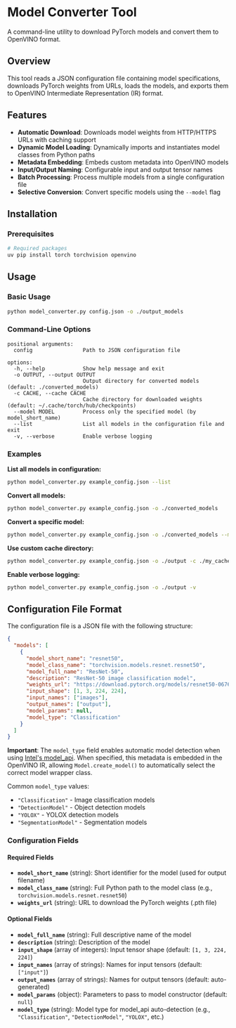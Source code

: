 # Model Converter Tool

A command-line utility to download PyTorch models and convert them to OpenVINO format.

## Overview

This tool reads a JSON configuration file containing model specifications, downloads PyTorch weights from URLs, loads the models, and exports them to OpenVINO Intermediate Representation (IR) format.

## Features

- **Automatic Download**: Downloads model weights from HTTP/HTTPS URLs with caching support
- **Dynamic Model Loading**: Dynamically imports and instantiates model classes from Python paths
- **Metadata Embedding**: Embeds custom metadata into OpenVINO models
- **Input/Output Naming**: Configurable input and output tensor names
- **Batch Processing**: Process multiple models from a single configuration file
- **Selective Conversion**: Convert specific models using the `--model` flag

## Installation

### Prerequisites

```bash
# Required packages
uv pip install torch torchvision openvino

```

## Usage

### Basic Usage

```bash
python model_converter.py config.json -o ./output_models
```

### Command-Line Options

```text
positional arguments:
  config                Path to JSON configuration file

options:
  -h, --help            Show help message and exit
  -o OUTPUT, --output OUTPUT
                        Output directory for converted models (default: ./converted_models)
  -c CACHE, --cache CACHE
                        Cache directory for downloaded weights (default: ~/.cache/torch/hub/checkpoints)
  --model MODEL         Process only the specified model (by model_short_name)
  --list                List all models in the configuration file and exit
  -v, --verbose         Enable verbose logging
```

### Examples

**List all models in configuration:**
```bash
python model_converter.py example_config.json --list
```

**Convert all models:**
```bash
python model_converter.py example_config.json -o ./converted_models
```

**Convert a specific model:**
```bash
python model_converter.py example_config.json -o ./converted_models --model resnet50
```

**Use custom cache directory:**
```bash
python model_converter.py example_config.json -o ./output -c ./my_cache
```

**Enable verbose logging:**
```bash
python model_converter.py example_config.json -o ./output -v
```

## Configuration File Format

The configuration file is a JSON file with the following structure:

```json
{
  "models": [
    {
      "model_short_name": "resnet50",
      "model_class_name": "torchvision.models.resnet.resnet50",
      "model_full_name": "ResNet-50",
      "description": "ResNet-50 image classification model",
      "weights_url": "https://download.pytorch.org/models/resnet50-0676ba61.pth",
      "input_shape": [1, 3, 224, 224],
      "input_names": ["images"],
      "output_names": ["output"],
      "model_params": null,
      "model_type": "Classification"
    }
  ]
}
```

**Important**: The `model_type` field enables automatic model detection when using [Intel's model_api](https://github.com/openvinotoolkit/model_api). When specified, this metadata is embedded in the OpenVINO IR, allowing `Model.create_model()` to automatically select the correct model wrapper class.

Common `model_type` values:
- `"Classification"` - Image classification models
- `"DetectionModel"` - Object detection models
- `"YOLOX"` - YOLOX detection models
- `"SegmentationModel"` - Segmentation models

### Configuration Fields

#### Required Fields

- **`model_short_name`** (string): Short identifier for the model (used for output filename)
- **`model_class_name`** (string): Full Python path to the model class (e.g., `torchvision.models.resnet.resnet50`)
- **`weights_url`** (string): URL to download the PyTorch weights (.pth file)

#### Optional Fields

- **`model_full_name`** (string): Full descriptive name of the model
- **`description`** (string): Description of the model
- **`input_shape`** (array of integers): Input tensor shape (default: `[1, 3, 224, 224]`)
- **`input_names`** (array of strings): Names for input tensors (default: `["input"]`)
- **`output_names`** (array of strings): Names for output tensors (default: auto-generated)
- **`model_params`** (object): Parameters to pass to model constructor (default: `null`)
- **`model_type`** (string): Model type for model_api auto-detection (e.g., `"Classification"`, `"DetectionModel"`, `"YOLOX"`, etc.)
